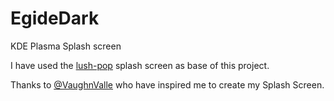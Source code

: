 # EgideDark
KDE Plasma Splash screen

I have used the [lush-pop](https://github.com/VaughnValle/lush-pop) splash screen as base of this project. 

Thanks to [@VaughnValle](https://github.com/VaughnValle) who have inspired me to create my Splash Screen.
